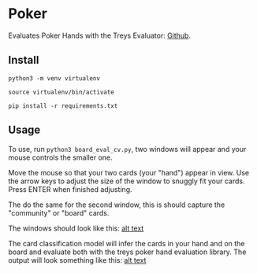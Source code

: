 # Poker
Evaluates Poker Hands with the Treys Evaluator: [Github](https://github.com/ihendley/treys).

## Install
```
python3 -m venv virtualenv

source virtualenv/bin/activate

pip install -r requirements.txt
```

## Usage 

To use, run ``` python3 board_eval_cv.py ```, two windows will appear and your mouse controls the smaller one. 

Move the mouse so that your two cards (your "hand") appear in view. Use the arrow keys to adjust the size of the window to snuggly fit your cards. Press ENTER when finished adjusting. 

The do the same for the second window, this is should capture the "community" or "board" cards. 

The windows should look like this: 
[alt text](https://github.com/bfakhri/tf/blob/master/docs/windows.png "Hand/Board Windows") 

The card classification model will infer the cards in your hand and on the board and evaluate both with the treys poker hand evaluation library. The output will look something like this: 
[alt text](https://github.com/bfakhri/tf/blob/master/docs/model_and_hand_output.png "Hand Evaluation") 
